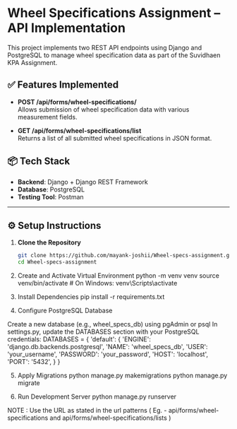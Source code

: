 # Wheel Specifications Assignment – API Implementation

This project implements two REST API endpoints using Django and PostgreSQL to manage wheel specification data as part of the Suvidhaen KPA Assignment.

## ✅ Features Implemented

- **POST /api/forms/wheel-specifications/**  
  Allows submission of wheel specification data with various measurement fields.

- **GET /api/forms/wheel-specifications/list**  
  Returns a list of all submitted wheel specifications in JSON format.

## 📦 Tech Stack

- **Backend**: Django + Django REST Framework
- **Database**: PostgreSQL
- **Testing Tool**: Postman

---

## ⚙️ Setup Instructions

1. **Clone the Repository**  
   ```bash
   git clone https://github.com/mayank-joshii/Wheel-specs-assignment.git
   cd Wheel-specs-assignment
2. Create and Activate Virtual Environment
python -m venv venv
source venv/bin/activate   # On Windows: venv\Scripts\activate


3. Install Dependencies
pip install -r requirements.txt


4. Configure PostgreSQL Database

Create a new database (e.g., wheel_specs_db) using pgAdmin or psql
In settings.py, update the DATABASES section with your PostgreSQL credentials:
DATABASES = {
    'default': {
        'ENGINE': 'django.db.backends.postgresql',
        'NAME': 'wheel_specs_db',
        'USER': 'your_username',
        'PASSWORD': 'your_password',
        'HOST': 'localhost',
        'PORT': '5432',
    }
}

5. Apply Migrations
python manage.py makemigrations
python manage.py migrate


6. Run Development Server
python manage.py runserver


NOTE : Use the URL as stated in the url patterns ( Eg. - api/forms/wheel-specifications and api/forms/wheel-specifications/lists )
